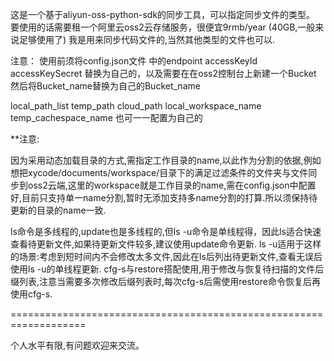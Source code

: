 这是一个基于aliyun-oss-python-sdk的同步工具，可以指定同步文件的类型。
要使用的话需要租一个阿里云oss2云存储服务，很便宜9rmb/year (40GB,一般来说足够使用了)
我是用来同步代码文件的,当然其他类型的文件也可以.

注意：
使用前须将config.json文件
中的endpoint
accessKeyId
accessKeySecret
替换为自己的，以及需要在在oss2控制台上新建一个Bucket
然后将Bucket_name替换为自己的Bucket_name

local_path_list
temp_path
cloud_path
local_workspace_name
temp_cachespace_name
也可一一配置为自己的

**注意: 

因为采用动态加载目录的方式,需指定工作目录的name,以此作为分割的依据,例如想把xycode/documents/workspace/目录下的满足过滤条件的文件夹与文件同步到oss2云端,这里的workspace就是工作目录的name,需在config.json中配置好,目前只支持单一name分割,暂时无添加支持多name分割的打算.所以须保持待更新的目录的name一致.

ls命令是多线程的,update也是多线程的,但ls -u命令是单线程得，因此ls适合快速查看待更新文件,如果待更新文件较多,建议使用update命令更新.
ls -u适用于这样的场景:考虑到短时间内不会修改太多文件,因此在ls后列出待更新文件,查看无误后使用ls -u的单线程更新.
cfg-s与restore搭配使用,用于修改与恢复待扫描的文件后缀列表,注意当需要多次修改后缀列表时,每次cfg-s后需使用restore命令恢复后再使用cfg-s.


===================================================================

个人水平有限,有问题欢迎来交流。

